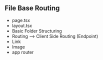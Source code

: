 ## File Base Routing

- page.tsx
- layout.tsx
- Basic Folder Structuring
- Routing --> Client Side Routing (Endpoint)
- Link
- Image
- app router
